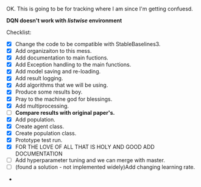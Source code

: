 OK. This is going to be for tracking where I am since I'm getting confuesd.<br>

__DQN doesn't work with _listwise_ environment__<br>

Checklist:
- [x] Change the code to be compatible with StableBaselines3.
- [x] Add organizaiton to this mess.
- [x] Add documentation to main fuctions.
- [x] Add Exception handling to the main functions.
- [x] Add model saving and re-loading.
- [x] Add result logging.
- [x] Add algorithms that we will be using.
- [x] Produce some results boy.
- [x] Pray to the machine god for blessings.
- [x] Add multiprocessing.
- [ ] __Compare results with original paper's.__
- [x] Add population.
- [x] Create agent class.
- [x] Create population class.
- [x] Prototype test run.
- [x] FOR THE LOVE OF ALL THAT IS HOLY AND GOOD ADD DOCUMENTATION
- [ ] Add hyperparameter tuning and we can merge with master.
- [ ] (found a solution - not implemented widely)Add changing learning rate.
- 
